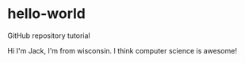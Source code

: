 # hello-world
GitHub repository tutorial

Hi I'm Jack, I'm from wisconsin.
I think computer science is awesome!
